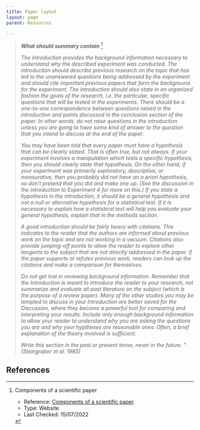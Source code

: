 ```yaml
---
title: Paper layout
layout: page
parent: Resources

---
```


> ***What should summary contain*** [^what-in-summary]
> 
> *The introduction provides the background information necessary to understand why the described experiment was conducted.  The introduction should describe previous research on the topic that has led to the unanswered questions being addressed by the experiment and should cite important previous papers that form the background for the experiment.  The introduction should also state in an organized fashion the goals of the research, i.e. the particular, specific questions that will be tested in the experiments.  There should be a one-to-one correspondence between questions raised in the introduction and points discussed in the conclusion section of the paper.  In other words, do not raise questions in the introduction unless you are going to have some kind of answer to the question that you intend to discuss at the end of the paper.*
> 
> *You may have been told that every paper must have a hypothesis that can be clearly stated.  That is often true, but not always.  If your experiment involves a manipulation which tests a specific hypothesis, then you should clearly state that hypothesis.  On the other hand, if your experiment was primarily exploratory, descriptive, or measurative, then you probably did not have an a priori hypothesis, so don't pretend that you did and make one up.  (See the discussion in the introduction to Experiment 4 for more on this.)  If you state a hypothesis in the introduction, it should be a general hypothesis and not a null or alternative hypothesis for a statistical test.  If it is necessary to explain how a statistical test will help you evaluate your general hypothesis, explain that in the methods section.* 
> 
> *A good introduction should be fairly heavy with citations.  This indicates to the reader that the authors are informed about previous work on the topic and are not working in a vacuum.  Citations also provide jumping-off points to allow the reader to explore other tangents to the subject that are not directly addressed in the paper.  If the paper supports or refutes previous work, readers can look up the citations and make a comparison for themselves.*
> 
> *Do not get lost in reviewing background information. Remember that the Introduction is meant to introduce the reader to your research, not summarize and evaluate all past literature on the subject (which is the purpose of a review paper). Many of the other studies you may be tempted to discuss in your Introduction are better saved for the Discussion, where they become a powerful tool for comparing and interpreting your results. Include only enough background information to allow your reader to understand why you are asking the questions you are and why your hyptheses are reasonable ones. Often, a brief explanation of the theory involved is sufficient.*
> 
> *Write this section in the past or present tense, never in the future. " (Steingraber et al. 1985)*

## References

[^what-in-summary]:Components of a scientific paper

    - Reference: [Components of a scientific paper][what-in-summary]
    - Type: Website
    - Last Checked: 15/07/2022

[what-in-summary]:https://researchguides.library.vanderbilt.edu/c.php?g=69346&p=831743 "BSCI 1510L Literature and Stats Guide: 3.2 Components of a scientific paper"
